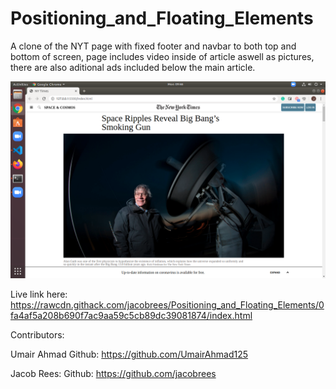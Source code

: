 # Positioning_and_Floating_Elements

A clone of the NYT page with fixed footer and navbar to both top and bottom of screen, page includes video inside of article aswell as pictures, there are also aditional ads included below the main article. 

![](images/screenshot.png)

Live link here: https://rawcdn.githack.com/jacobrees/Positioning_and_Floating_Elements/0fa4af5a208b690f7ac9aa59c5cb89dc39081874/index.html



Contributors:

Umair Ahmad
Github: https://github.com/UmairAhmad125

Jacob Rees:
Github: https://github.com/jacobrees

